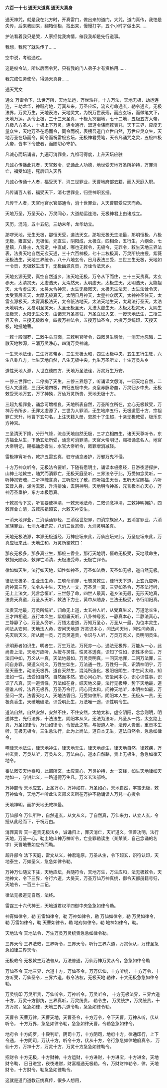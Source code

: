 #### 六百一十七 通天大道真 通天大真身

通天神咒，就是我在北方时，开真雷门，做出来的道门，大咒，道门真传，我怕是失传，后来我回来，翻箱倒柜，找出来，慢慢打字，五个小时才做出来……


护法看着我只是哭，人家担忧我病情，催我我却是先行道事。

我想，我死了就失传了……


空中说，考验通过。

这是权令法，所以后面令咒，只有我的门人弟子才有资格用……

我完成任务使命，得通天真身……

通天咒文

通文
万雷令下，法世万所，天地法运，万世浩祥，十方万法，天地无极，劫运连连，三劫龙华，神祇府地，万真从来，万圣应坛，流玄府命通玄，勒令通玄，无极法界，万灵万生，天地表浩，天地灵文，为祝万世表殇，而应玄坛，而做笔文下，天地万运，从令上极，三十三天圣真，十极九冥幽地，七十二地，五极五方大帝，八极八方圣人，十极上下万灵，连令通行，盟道令讳而敕表咒，天下三界，应度无量众生，天地万圣在场而令，同令而祝，表榜吾道门立世自然，万世应灵众生，天地万圣在场而令，同令而祝雷极玄坛，无极神君受笔，天令凡诵咒之灵，五极四极大帝，皆率下令使者，而随切心守护。


凡诚心而坛诵者，九遍可消罪业，九祖可得度，上升天坛应驻

凡诚心传播此咒者，天官敕令，记诵此人功德，地世受天地万圣所护持，万罪消亡，福受如连，死后归入天界

凡诚心传诵十人者，福受天下，消三世罪业，天曹地府部去籍，而入天庭入职。

凡传诵百人者，福受天下，消七世罪业，归空神职玄授。


凡传千人者，天官地官水官部通令，消十世罪业，入天曹职受应天而命。

天地万圣，万圣天心，万灵同心，大道劫运连浩，无极神君上由诸成立。

天历，混沌，五十五纪，三劫末年，龙华劫立。

那啰天地，无生无极，那恒天受，道法天玄，那坦无极无生法最，那明恒极，八极无极，雍直受，无极恒，元直生，阴阳成，太极立，四相全，五行生，六纲全，七星镇，八卦主，九宫定，中直成，哪也无敕令，无极令，无罪令，敕生天地三界法表，法贵天地自然元玄天通，三十六百神极，七十二权极真，万灵所统由授，紫薇无极法生，天地三界统令，八十八地玄令，日月表法三受，三世三生无极，天地如一令贵，无极敕生法下，无极幽源真贵，万诠令法天乡。


天地玄源无受，真空自然道乡，法天地无极，万令从下而住，三十三天贵真，太玄赤天，太清灵天，太虚浩天，太沌然天，太明虚天，太极生天，太明浩天，太能祖天，太令虚生天，太昊太令神天，太生无极敕天，太极无生法天，太生法诠令天，太受表层玄天，太厚无极真天，太明日月神天，太星神众居天，太神神圣住天，太雷玄源极天，太宵真极法天，太令祇法地天，太法天地生天，太易法行圣天，太浩天地明天，太易明圣灵天，太圣无极圣天，太法太虚生天，太极太松灵天，太阴生法极天，太阳无生众天，由诸天万圣灵驻，万圣立坛入玄，一授天地法生，二授三界天令，三授无极敕令，四授万神法令，五授万仙圣令，六授万灵统印，天授天极，地授地曹。


一敕十殿阎罗，二敕牛头马面，三敕判官听令，四敕灵生魂伏，一消天地怨晦，二散天地秽源，三消万灵净心，四消万灵神魂。

一生天地法诠，二生万灵帝乡，三生无极太和，四生太极中央，五生五行生旺，六生八卦八方，七生天地自然，八生无极中央，九生万圣所立，十生万灵从乡


道性天地人源，人世立德四方，天地万圣法诠，万灵万生万安。

一停三世罪亡，二停痴了天生，三停三界怨了，听诵读文怨消，一归天地自然，二归人文道德，三归天地四极，四归五极中央，炎皇赤脉帝血，万灵归乡中央，无极敕受天地万玄，万了神殃，万仙万灵所贵，天地无极十方。

三超九祖罪业，诵念可增福良，天地所表自然，万圣所立所在，立心无极敕受，万神万令所乡，无罪太虚源了，三世为人罪消，无生地岸五行，无极道愿十方，宗祖罪亡天升，地曹下玄勾名，上注天籍入册，恩怨十了生超，十亲无极敕受，极乐东方神宫。



三圣清天下降，分形气降，流合天地自然无极，三才立相四生，诸天天尊听令，东方福业从生，下助玄坛所受，诵念可消罪清，天官大帝明记，赐福诵念名人，地官大帝明记，赐福诵念者生，水官大帝听令，敕罪增消减轻。


雷极神宵听令，敕护五雷玄真，驻守诵念者护，万邪万鬼不侵。

十方万神众听令，无极法令要听，下随有愿明土，诵读本极愿经，日游夜游探护，山神土地敕生，随咒而消罪亡，无极天庭圣听，三界法令于此，万受如念灵听，一听神灵安魂，二听神魄含真，三听怨化了散，四听福生天音，五听天官赐福，六听玄音入身，涤污去邪，升清排浊，去阴神明，天地明令神圣，咒言极本心天心，万神万圣垂护，东方本极愿真。


十敕灵令下文，听言要使神清，一敕天地法命，二敕诵念神清，三敕神明拥护，四敕罪业亡清，五敕宗祖超玄，六敕天神安生。

一消天地罪业，二消读诵罪轻，三消宿世怨罪，四消宗族家人，五消言罪业，六消家族罪业，七消九祖遗灾，八消三世怨债，九消灵明圣真。


天地无极法源，本源无极道经，万神应坛来此，万仙应坛来此，万圣应坛来此，万真应坛来此，天地生和，万灵所鉴敕曰：

那夜无极多，那多真业生，那极三香业，那行天地明，恒敕无极受，天地续命生，敕拥天随众，敕罪亡消清，天极法受命，无极亡罪令。

律如如天生，法行如天地，知性如神圣，万圣如法香，天圣如无极，道自然无极。

律法无极多，生业法生命，三魂命消罪，七魄灵敕生，律行天下道，上玄九应听，府神真三界，法令从中生，天地人一文，万圣灵一真，三界如圣令，万圣法行听，无上上法文，咒言念恒听，三世怨了命，四世人最真，道乡法无最，无形天地真，法贵天真道，万圣从天听，敕法下力士，黄巾从随身，三法无极受，令行阴阳真。

法贵天地最，万灵所统听，归命无上道，太玄神人听，从受真生义，万道沧长生，三才四相道，五行本义生，紫府垂天听，八卦神号玄，一静真本心，二静法真心，三静静了心，万圣从旁听，万悟太虚道，万知万圣心，万圣从一最，为位本灵生，
问法从安何，天地法人命，安问天地道
万灵识本心，问法问天地，问性问命真，
先天后天义，所从而一灵，万灵灵道贵，令识与人听，万灵万灵义，灵明明灵生。


识明寿者如识生，明者生，万生万法，万死亦一心，通法无极界，万能从一心，此尚贵上法，天地万应听，从授与灵性，性灵本透真，识知了性如，识性本命生，万法归中如，万义从一真，天法地最如，万灵灵明真，一问天地罪，二问万法罪，三问自身罪，果道义何义，万性生如生，万法通一性，万性归一真，识清神明宁，万圣天垂生，动法无极界，道自天然生，混沌所造化，极阳极阴生，中生问太和，知法如一性，法受如自然，自然而本然，安心问心所，安坐问本心，识心识性事，识识了凡真，天一道贵性，万法如在身，综天地义要，法行无极坤，势下天地最，道德谁人听，法界无极界，万圣万令行，问心问太和，问神天地听，本明神如最，万圣问一灵，法香天地人，天地法香归，万受如律所，阴阳本人生，无极从一贵，无极真香生，天破地破法，识受明此生，万法唯一途，识性明令生。

道法自然，自然安然，安然不住，不住安然，太地太和，虚空阴阳，念念则明，明透体生，光行法界，十法法生，阴阳本从义，无法为法听，凡圣从一路，太玄路上真，万圣如律令，万仙如律令，令授此之笔，与授道人听，法传人贵重，重贵本生听，无极无极令，三生急法行，此为上尚法，道自本无生，道法自然令，急急如律令，

唵律天地法生，律天地神生，律天地无生，律天地虚生，律天地自然，律敕疾，万神玄贵，万灵从听，万灵从义，万法由心，道本自然路，贵上无极生，急急如律天地令。


奉法敕安天地泰和，此部所玄，太应真心，万灵护持，太一玄经，如生天地律如天地如一，守讲此义，一路道德万生凡，万义玄法部终。

万神部令
天地应玄，上圣万心，万神如在，万圣如心，天地自然，宇宙无极，敕万神仙令，天地万神听此法玄部义玄所在万护不勒诵读人万咒一心授令

天地神明，而护天地无敕神最。

万仙部令
万仙所种，自然道玄，从文从义，了自然真，万仙来力，从立人玄，令授从此经而下，于祝万由。


消罪真言
天一道贵无极法乡，诚诵归上，罪灭消亡，天听道义，信善功明，法行天地，万圣一心，勒土地山神万神听令，亡业罪勒读生（某某某，自己念诵的名字）天曹地曹如应令而勒。

超升部令
法下天庭，雷文从义，神君笔原，万圣从生，令下超玄，识符认印，天地泰生，万如圣义，急急如律令勒。

万神万仙随文下驻，天地应坛，兵随符令，天地万生，万生应和，法无极敕令，天地神文，令下三界，令行六道，大昊天，万圣万仙万神真统，御令天部册籍号归，天地令，一百三十二记。

律法无极道无自然，法终。

雷霆三十六代神王，天地道君权平四御中央急急如律令勒。

神宵如律令，勒
五雷如律令，勒
万神如律令，勒
万仙如律令，勒
万灵如律令，勒
万雷如律令，勒
天曹如律令，勒
地府如律令，勒
地神如律令，勒。


天地法令
天地法令，万生万灵万灵统贵急急如律令勒。

三界天令
三界法敕，三界听令，三界天令，听行三界六道，万灵伏从，万律圣急急如律三界天令。

无极敕令
无极敕生万法普从，万法普通，万仙万神万灵从令，急急如律令勒

万仙圣令
天地三界，六道十方，万仙圣令，万万亿仙，十方听统，
十方万令，十方听受，万仙圣令，三界六道，敕令法权，无极天地
勒律，十大无极急急如律令勒。

万灵统印
万灵所贵，万仙听令，万神听令，万灵听令，
十方无极法界，三界六道十方，万灵十方御统，三界真听，万灵统贵，
勒令生， 万灵统护，万灵统贵，十方万灵，急急如律，天地三界六道令勒，急急如律令勒。

天曹令
天曹万律，天曹天地，天曹圣令，十方万令，令下天曹，万神从听，伏从听令，
十方万界，急急如律令勒，急急如律天曹，令勒急急如律令。

地府令
十方阎罗，十殿判断，阴司十万，十方阴司，地府十方，律通印行，上下令通，
十方阴司，万认十方，听令十方，伏从十方，令行急急如律地府真令，
万仙十方，万神十方，万灵十方，万灵十方急急如律勒令。



招财令
十方无极，十方财神，十方运财，十方进财，十方进宝，十方进金，天地财令勒，
日日进宝，夜夜进财，财富福通无极勒，令，万财财神勒令，律，天地财令，十方财令，勒急急如律勒令。


这就是道门道教正统真传，很多人想用，
